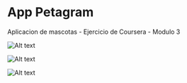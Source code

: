 # App Petagram
Aplicacion de mascotas - Ejercicio de Coursera - Modulo 3

![Alt text](https://github.com/mbarrios91/Petagram/blob/master/app/src/main/res/drawable-mdpi/foto.png "Primera Pantalla")

![Alt text](https://github.com/mbarrios91/Petagram/blob/master/app/src/main/res/drawable-mdpi/fotodos.png "Segunda Pantalla")

![Alt text](https://github.com/mbarrios91/Petagram/blob/master/app/src/main/res/drawable-mdpi/fototres.png "Tercera Pantalla")
